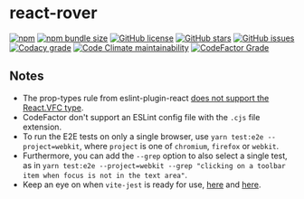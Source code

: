 # react-rover

[![npm](https://img.shields.io/npm/v/react-rover?style=for-the-badge)](https://www.npmjs.com/package/react-rover)
[![npm bundle size](https://img.shields.io/bundlephobia/minzip/react-rover?style=for-the-badge)](https://bundlephobia.com/package/react-rover)
[![GitHub license](https://img.shields.io/github/license/stevejay/react-rover?style=for-the-badge)](https://github.com/stevejay/react-rover/blob/main/LICENSE)
[![GitHub stars](https://img.shields.io/github/stars/stevejay/react-rover?style=for-the-badge)](https://github.com/stevejay/react-rover/stargazers)
[![GitHub issues](https://img.shields.io/github/issues/stevejay/react-rover?style=for-the-badge)](https://github.com/stevejay/react-rover/issues)
[![Codacy grade](https://img.shields.io/codacy/grade/7933e4280d8642e9b503b45ff801c724?style=for-the-badge)](https://www.codacy.com/gh/stevejay/react-rover/dashboard?utm_source=github.com&amp;utm_medium=referral&amp;utm_content=stevejay/react-rover&amp;utm_campaign=Badge_Grade)
[![Code Climate maintainability](https://img.shields.io/codeclimate/maintainability/stevejay/react-rover?style=for-the-badge)](https://codeclimate.com/github/stevejay/react-rover/maintainability)
[![CodeFactor Grade](https://img.shields.io/codefactor/grade/github/stevejay/react-rover/main?style=for-the-badge)](https://www.codefactor.io/repository/github/stevejay/react-rover)

## Notes

- The prop-types rule from eslint-plugin-react [does not support the React.VFC type](https://github.com/yannickcr/eslint-plugin-react/issues/2913).
- CodeFactor don't support an ESLint config file with the `.cjs` file extension.
- To run the E2E tests on only a single browser, use `yarn test:e2e --project=webkit`, where `project` is one of `chromium`, `firefox` or `webkit`.
- Furthermore, you can add the `--grep` option to also select a single test, as in `yarn test:e2e --project=webkit --grep "clicking on a toolbar item when focus is not in the text area"`.
- Keep an eye on when `vite-jest` is ready for use, [here](https://github.com/sodatea/vite-jest/tree/main/packages/vite-jest#limitations-and-differences-with-commonjs-tests) and [here](https://github.com/vitejs/vite/issues/1955).
